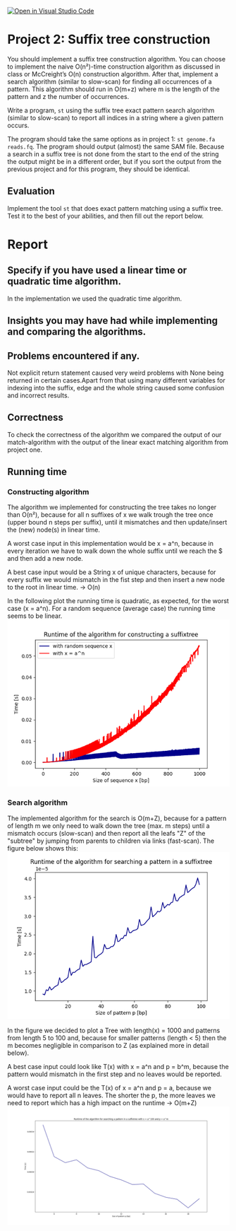 [![Open in Visual Studio Code](https://classroom.github.com/assets/open-in-vscode-c66648af7eb3fe8bc4f294546bfd86ef473780cde1dea487d3c4ff354943c9ae.svg)](https://classroom.github.com/online_ide?assignment_repo_id=8635020&assignment_repo_type=AssignmentRepo)
# Project 2: Suffix tree construction

You should implement a suffix tree construction algorithm. You can choose to implement the naive O(n²)-time construction algorithm as discussed in class or McCreight’s O(n) construction algorithm. After that, implement a search algorithm (similar to slow-scan) for finding all occurrences of a pattern. This algorithm should run in O(m+z) where m is the length of the pattern and z the number of occurrences.

Write a program, `st` using the suffix tree exact pattern search algorithm (similar to slow-scan) to report all indices in a string where a given pattern occurs. 

The program should take the same options as in project 1: `st genome.fa reads.fq`. The program should output (almost) the same SAM file. Because a search in a suffix tree is not done from the start to the end of the string the output might be in a different order, but if you sort the output from the previous project and for this program, they should be identical.

## Evaluation

Implement the tool `st` that does exact pattern matching using a suffix tree. Test it to the best of your abilities, and then fill out the report below.

# Report

## Specify if you have used a linear time or quadratic time algorithm.
In the implementation we used the quadratic time algorithm. 
## Insights you may have had while implementing and comparing the algorithms.

## Problems encountered if any.
Not explicit return statement caused very weird problems with None being returned in certain cases.Apart from that using many different variables for indexing into the suffix, edge and the whole string caused some confusion and incorrect results. 

## Correctness

To check the correctness of the algorithm we compared the output of our match-algorithm with the output of the linear exact matching algorithm from project one.

## Running time

### Constructing algorithm
The algorithm we implemented for constructing the tree takes no longer than O(n²), because for all n suffixes of x we walk trough the tree once (upper bound n steps per suffix), until it mismatches and then update/insert the (new) node(s) in linear time.

A worst case input in this implementation would be x = a^n, because in every iteration we have to walk down the whole suffix until we reach the $ and then add a new node.

A best case input would be a String x of unique characters, because for every suffix we would mismatch in the fist step and then insert a new node to the root in linear time. -> O(n)

In the following plot the running time is quadratic, as expected, for the worst case (x = a^n). For a random sequence (average case) the running time seems to be linear.
![](fig/Figure_compare_runtime_construct.png)


### Search algorithm
The implemented algorithm for the search is O(m+Z), because for a pattern of length m we only need to walk down the tree (max. m steps) until a mismatch occurs (slow-scan) and then report all the leafs "Z" of the "subtree" by jumping from parents to children via links (fast-scan). The figure below shows this: 
![](fig/rand_search.png)

In the figure we decided to plot a Tree with length(x) = 1000 and patterns from length 5 to 100 and, because for smaller patterns (length < 5) then the m becomes negligible in comparison to Z (as explained more in detail below).

A best case input could look like T(x) with x = a^n and p = b^m, because the pattern would mismatch in the first step and no leaves would be reported.

A worst case input could be the T(x) of x = a^n and p = a, because we would have to report all n leaves. The shorter the p, the more leaves we need to report which has a high impact on the runtime -> O(m+Z) 
![](fig/Increasing_matches.png)


